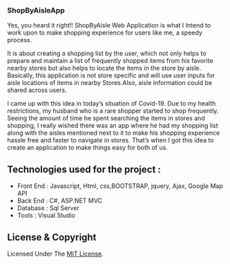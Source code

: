 ﻿### ShopByAisleApp

Yes, you heard it right!! ShopByAisle Web Application is what I Intend to work upon to make shopping experience for users like me, a speedy process.

It is about creating a shopping list by the user, which not only helps to prepare and maintain a list of frequently shopped items from his favorite nearby stores but also helps to locate the items in the store by aisle. Basically, this application is not store specific and will use user inputs for aisle locations of items in nearby Stores.Also, aisle information could be shared across users.

I came up with this idea in today’s situation of Covid-19. Due to my health restrictions, my husband who is a rare shopper started to shop frequently. Seeing the amount of time he spent searching the items in stores and shopping, I really wished there was an app where he had my shopping list along with the aisles mentioned next to it to make his shopping experience hassle free and faster to navigate in stores. That’s when I got this idea to create an application to make things easy for both of us.

## Technologies used for the project :

* Front End : Javascript, Html, css,BOOTSTRAP, jquery, Ajax, Google Map API
* Back End : C#, ASP.NET MVC
* Database : Sql Server
* Tools : Visual Studio

## License & Copyright

Licensed Under The [MIT License](LICENSE).
